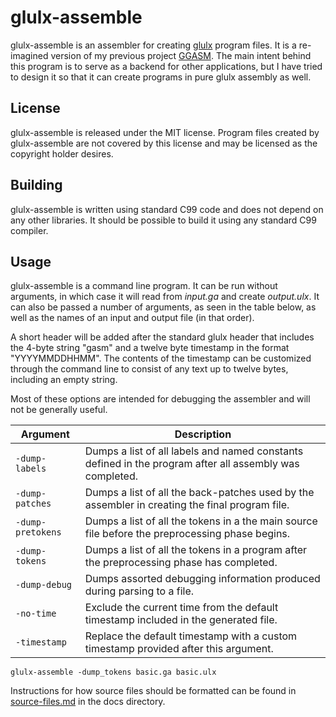# glulx-assemble

glulx-assemble is an assembler for creating [glulx] program files. It is a re-imagined version of my previous project [GGASM]. The main intent behind this program is to serve as a backend for other applications, but I have tried to design it so that it can create programs in pure glulx assembly as well.


## License

glulx-assemble is released under the MIT license. Program files created by glulx-assemble are not covered by this license and may be licensed as the copyright holder desires.


## Building

glulx-assemble is written using standard C99 code and does not depend on any other libraries. It should be possible to build it using any standard C99 compiler.


## Usage

glulx-assemble is a command line program. It can be run without arguments, in which case it will read from *input.ga* and create *output.ulx*. It can also be passed a number of arguments, as seen in the table below, as well as the names of an input and output file (in that order).

A short header will be added after the standard glulx header that includes the 4-byte string "gasm" and a twelve byte timestamp in the format "YYYYMMDDHHMM". The contents of the timestamp can be customized through the command line to consist of any text up to twelve bytes, including an empty string.

Most of these options are intended for debugging the assembler and will not be generally useful.

|      Argument     |                                               Description                                               |
|-------------------|---------------------------------------------------------------------------------------------------------|
| `-dump-labels`    | Dumps a list of all labels and named constants defined in the program after all assembly was completed. |
| `-dump-patches`   | Dumps a list of all the back-patches used by the assembler in creating the final program file.          |
| `-dump-pretokens` | Dumps a list of all the tokens in a the main source file before the preprocessing phase begins.         |
| `-dump-tokens`    | Dumps a list of all the tokens in a program after the preprocessing phase has completed.                |
| `-dump-debug`     | Dumps assorted debugging information produced during parsing to a file.                                 |
| `-no-time`        | Exclude the current time from the default timestamp included in the generated file.                     |
| `-timestamp`      | Replace the default timestamp with a custom timestamp provided after this argument.                     |

```
glulx-assemble -dump_tokens basic.ga basic.ulx
```

Instructions for how source files should be formatted can be found in [source-files.md] in the docs directory.

[GGASM]: https://github.com/GrenDrake/ggasm "Visit GGASM repository on GitHub"
[glulx]: https://www.eblong.com/zarf/glulx/ "Visit Glulx homepage"
[source-files.md]: ./docs/source-files.md "Source file format documentation"

<!-- EOF -->
